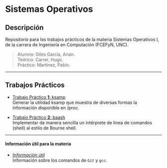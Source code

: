# Sistemas Operativos
## Descripción
Repositorio para los trabajos prácticos de la materia Sistemas Operativos I, de la carrera de Ingeniería en Computación (FCEFyN, UNC).

> Alumno: Giles García, Arian.  
> Teórico: Carrer, Hugo.  
> Práctico: Martínez, Pablo.  

---

## Trabajos Prácticos
- [Trabajo Práctico **1**: ksamp](https://github.com/ariaaan/Sistemas-Operativos/tree/master/TP%201)   
Generar la utilidad ksamp que muestra de diversas formas la información disponible en /proc.

- [Trabajo Práctico **2**: baash](https://github.com/ariaaan/Sistemas-Operativos/tree/master/TP%202)   
Implementar de manera sencilla un intérprete de línea de comandos (shell) al estilo de Bourne shell.

---

#### Información útil para la materia
- [*Información útil*](https://github.com/ariaaan/Sistemas-Operativos/tree/master/Info%20Util)   
Información sobre los comandos de `Git` y `gcc`.
